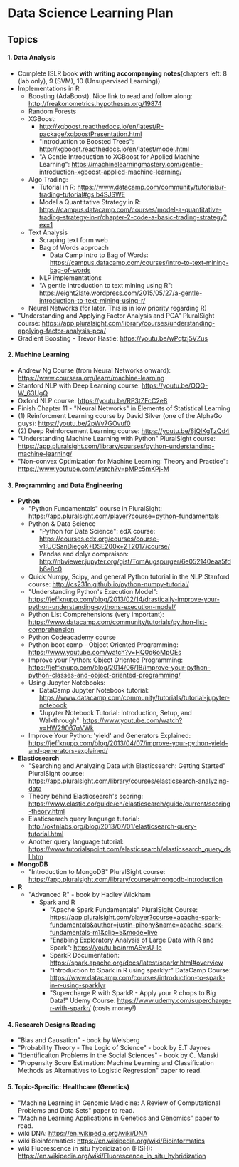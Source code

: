 # Data Science Learning Plan
## Topics

#### 1. Data Analysis
  * Complete ISLR book **with writing accompanying notes**(chapters left: 8 (lab only), 9 (SVM), 10 (Unsupervised Learning))
  * Implementations in R
    * Boosting (AdaBoost). Nice link to read and follow along: http://freakonometrics.hypotheses.org/19874
    * Random Forests
    * XGBoost: 
      * http://xgboost.readthedocs.io/en/latest/R-package/xgboostPresentation.html
      * "Introduction to Boosted Trees": http://xgboost.readthedocs.io/en/latest/model.html
      * "A Gentle Introduction to XGBoost for Applied Machine Learning": https://machinelearningmastery.com/gentle-introduction-xgboost-applied-machine-learning/ 
    * Algo Trading:
      * Tutorial in R: https://www.datacamp.com/community/tutorials/r-trading-tutorial#gs.b4SJSWE
      * Model a Quantitative Strategy in R: https://campus.datacamp.com/courses/model-a-quantitative-trading-strategy-in-r/chapter-2-code-a-basic-trading-strategy?ex=1
    * Text Analysis
      * Scraping text form web
      * Bag of Words approach
        * Data Camp Intro to Bag of Words: https://campus.datacamp.com/courses/intro-to-text-mining-bag-of-words
      * NLP implementations
      * "A gentle introduction to text mining using R": https://eight2late.wordpress.com/2015/05/27/a-gentle-introduction-to-text-mining-using-r/
    * Neural Networks (for later. This is in low priority regarding R)
  * "Understanding and Applying Factor Analysis and PCA" PluralSight course: https://app.pluralsight.com/library/courses/understanding-applying-factor-analysis-pca/
  * Gradient Boosting - Trevor Hastie: https://youtu.be/wPqtzj5VZus

#### 2. Machine Learning
  * Andrew Ng Course (from Neural Networks onward): https://www.coursera.org/learn/machine-learning
  * Stanford NLP with Deep Learning course: https://youtu.be/OQQ-W_63UgQ
  * Oxford NLP course: https://youtu.be/RP3tZFcC2e8
  * Finish Chapter 11 - "Neural Networks" in Elements of Statistical Learning
  * (1) Reinforcment Learning course by David Silver (one of the AlphaGo guys): https://youtu.be/2pWv7GOvuf0
  * (2) Deep Reinforcement Learning course: https://youtu.be/8jQIKgTzQd4
  * "Understanding Machine Learning with Python" PluralSight course: https://app.pluralsight.com/library/courses/python-understanding-machine-learning/
  * "Non-convex Optimization for Machine Learning: Theory and Practice": https://www.youtube.com/watch?v=pMPc5mKPj-M
  
#### 3. Programming and Data Engineering
  * **Python**
    * "Python Fundamentals" course in PluralSight: https://app.pluralsight.com/player?course=python-fundamentals
    * Python & Data Science
      * "Python for Data Science": edX course: https://courses.edx.org/courses/course-v1:UCSanDiegoX+DSE200x+2T2017/course/
      * Pandas and dplyr compraison: http://nbviewer.jupyter.org/gist/TomAugspurger/6e052140eaa5fdb6e8c0
    * Quick Numpy, Scipy, and general Python tutorial in the NLP Stanford course: http://cs231n.github.io/python-numpy-tutorial/
    * "Understanding Python's Execution Model": https://jeffknupp.com/blog/2013/02/14/drastically-improve-your-python-understanding-pythons-execution-model/
    * Python List Comprehensions (very important): https://www.datacamp.com/community/tutorials/python-list-comprehension
    * Python Codeacademy course
    * Python boot camp - Object Oriented Programming: https://www.youtube.com/watch?v=HQ0q6oMpOEs
    * Improve your Python: Object Oriented Programming: https://jeffknupp.com/blog/2014/06/18/improve-your-python-python-classes-and-object-oriented-programming/
    * Using Jupyter Notebooks:
      * DataCamp Jupyter Notebook tutorial: https://www.datacamp.com/community/tutorials/tutorial-jupyter-notebook
      * "Jupyter Notebook Tutorial: Introduction, Setup, and Walkthrough": https://www.youtube.com/watch?v=HW29067qVWk
    * Improve Your Python: 'yield' and Generators Explained: https://jeffknupp.com/blog/2013/04/07/improve-your-python-yield-and-generators-explained/
  * **Elasticsearch**
    * "Searching and Analyzing Data with Elasticsearch: Getting Started" PluralSight course: https://app.pluralsight.com/library/courses/elasticsearch-analyzing-data
    * Theory behind Elasticsearch's scoring: https://www.elastic.co/guide/en/elasticsearch/guide/current/scoring-theory.html
    * Elasticsearch query language tutorial: http://okfnlabs.org/blog/2013/07/01/elasticsearch-query-tutorial.html
    * Another query language tutorial: https://www.tutorialspoint.com/elasticsearch/elasticsearch_query_dsl.htm
  * **MongoDB**
    * "Introduction to MongoDB" PluralSight course: https://app.pluralsight.com/library/courses/mongodb-introduction
  * **R**
    * "Advanced R" - book by Hadley Wickham
      * Spark and R
        * "Apache Spark Fundamentals" PluralSight Course: https://app.pluralsight.com/player?course=apache-spark-fundamentals&author=justin-pihony&name=apache-spark-fundamentals-m1&clip=5&mode=live
        * "Enabling Exploratory Analysis of Large Data with R and Spark": https://youtu.be/nrmASvsU-lo
        * SparkR Documentation: https://spark.apache.org/docs/latest/sparkr.html#overview
        * "Introduction to Spark in R using sparklyr" DataCamp Course: https://www.datacamp.com/courses/introduction-to-spark-in-r-using-sparklyr
        * "Supercharge R with SparkR - Apply your R chops to Big Data!" Udemy Course: https://www.udemy.com/supercharge-r-with-sparkr/ (costs money!)

#### 4. Research Designs Reading
  * "Bias and Causation" - book by Weisberg
  * "Probability Theory - The Logic of Science" - book by E.T Jaynes
  * "Identificaiton Problems in the Social Sciences" - book by C. Manski
  * "Propensity Score Estimation: Machine Learning and Classification Methods as Alternatives to Logistic Regression" paper to read.

#### 5. Topic-Specific: Healthcare (Genetics)
  * "Machine Learning in Genomic Medicine: A Review of Computational Problems and Data Sets" paper to read.
  * "Machine Learning Applications in Genetics and Genomics" paper to read.
  * wiki DNA: https://en.wikipedia.org/wiki/DNA
  * wiki Bioinformatics: https://en.wikipedia.org/wiki/Bioinformatics
  * wiki Fluorescence in situ hybridization (FISH): https://en.wikipedia.org/wiki/Fluorescence_in_situ_hybridization
